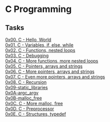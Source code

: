 # C Programming

## Tasks

[0x00. C - Hello, World](https://github.com/Hiluhree/alx-low_level_programming/tree/master/0x00-hello_world)</br>
[0x01. C - Variables, if, else, while](https://github.com/Hiluhree/alx-low_level_programming/tree/master/0x01-variables_if_else_while)</br>
[0x02. C - Functions, nested loops](https://github.com/Hiluhree/alx-low_level_programming/tree/master/0x02-functions_nested_loops)</br>
[0x03. C - Debugging](https://github.com/Hiluhree/alx-low_level_programming/tree/master/0x03-debugging)</br>
[0x04. C - More functions, more nested loops](https://github.com/Hiluhree/alx-low_level_programming/tree/master/0x04-more_functions_nested_loops)</br>
[0x05. C - Pointers, arrays and strings](https://github.com/Hiluhree/alx-low_level_programming/tree/master/0x05-pointers_arrays_strings)</br>
[0x06. C - More pointers, arrays and strings](https://github.com/Hiluhree/alx-low_level_programming/tree/master/0x06-pointers_arrays_strings)</br>
[0x07. C - Even more pointers, arrays and strings](https://github.com/Hiluhree/alx-low_level_programming/tree/master/0x07-pointers_arrays_strings)</br>
[0x08. C - Recursion](https://github.com/Hiluhree/alx-low_level_programming/tree/master/0x08-recursion)</br>
[0x09-static_libraries](https://github.com/Hiluhree/alx-low_level_programming/tree/master/0x09-static_libraries)</br>
[0x0A-argc_argv](https://github.com/Hiluhree/alx-low_level_programming/tree/master/0x0A-argc_argv)</br>
[0x0B-malloc_free](https://github.com/Hiluhree/alx-low_level_programming/tree/master/0x0B-malloc_free)</br>
[0x0C. C - More malloc, free](https://github.com/Hiluhree/alx-low_level_programming/tree/master/0x0C-more_malloc_free)</br>
[0x0D. C - Preprocessor](https://github.com/Hiluhree/alx-low_level_programming/tree/master/0x0D-preprocessor)</br>
[0x0E. C - Structures, typedef](https://github.com/Hiluhree/alx-low_level_programming/tree/master/0x0E-structures_typedef)</br>
